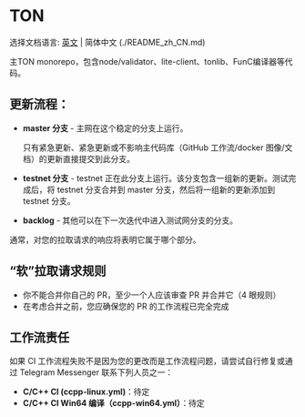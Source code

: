 # TON

选择文档语言: [英文](../README.md) | 简体中文 (./README_zh_CN.md)   


主TON monorepo，包含node/validator、lite-client、tonlib、FunC编译器等代码。

## 更新流程：

* **master 分支** - 主网在这个稳定的分支上运行。

    只有紧急更新、紧急更新或不影响主代码库（GitHub 工作流/docker 图像/文档）的更新直接提交到此分支。

* **testnet 分支** - testnet 正在此分支上运行。该分支包含一组新的更新。测试完成后，将 testnet 分支合并到 master 分支，然后将一组新的更新添加到 testnet 分支。

* **backlog** - 其他可以在下一次迭代中进入测试网分支的分支。

通常，对您的拉取请求的响应将表明它属于哪个部分。


## “软”拉取请求规则

* 你不能合并你自己的 PR，至少一个人应该审查 PR 并合并它（4 眼规则）
* 在考虑合并之前，您应确保您的 PR 的工作流程已完全完成

## 工作流责任
如果 CI 工作流程失败不是因为您的更改而是工作流程问题，请尝试自行修复或通过 Telegram Messenger 联系下列人员之一：

* **C/C++ CI (ccpp-linux.yml)**：待定
* **C/C++ CI Win64 编译（ccpp-win64.yml）**：待定
